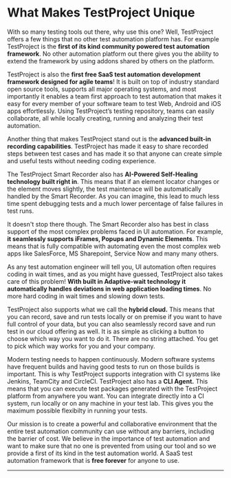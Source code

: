 # What Makes TestProject Unique

With so many testing tools out there, why use this one? Well, TestProject offers a few things that no other test automation platform has. For example TestProject is the **first of its kind community powered test automation framework**. No other automation platform out there gives you the ability to extend the framework by using addons shared by others on the platform.

TestProject is also the **first free SaaS test automation development framework designed for agile teams**! It is built on top of industry standard open source tools, supports all major operating systems, and most importantly it enables a team first approach to test automation that makes it easy for every member of your software team to test Web, Android and iOS apps effortlessly. Using TestProject’s testing repository, teams can easily collaborate, all while locally creating, running and analyzing their test automation. 

Another thing that makes TestProject stand out is the **advanced built-in recording capabilities**. TestProject has made it easy to share recorded steps between test cases and has made it so that anyone can create simple and useful tests without needing coding experience.

The TestProject Smart Recorder also has **AI-Powered Self-Healing technology built right in**. This means that if an element locator changes or the element moves slightly, the test maintenace will be automatically handled by the Smart Recorder. As you can imagine, this lead to much less time spent debugging tests and a much lower percentage of false failures in test runs. 

It doesn't stop there though. The Smart Recorder also has best in class support of the most complex problems faced in UI automation. For example, **it seamlessly supports iFrames, Popups and Dynamic Elements**. This means that is fully compatible with automating even the most complex web apps like SalesForce, MS Sharepoint, Service Now and many many others. 

As any test automation engineer will tell you, UI automation often requires coding in wait times, and as you might have guessed, TestProject also takes care of this problem! **With built in Adaptive-wait technology it automatically handles deviations in web application loading times**. No more hard coding in wait times and slowing down tests. 

TestProject also supports what we call the **hybrid cloud.**  This means that you can record, save and run tests locally or on premise if you want to have full control of your data, but you can also seamlessly record save and run test in our cloud offering as well.  It is as simple as clicking a button to choose which way you want to do it. There are no string attached. You get to pick which way works for you and your company. 

Modern testing needs to happen continuously. Modern software systems have frequent builds and having good tests to run on those builds is important. This is why TestProject supports integration with CI systems like Jenkins, TeamCity and CircleCI. TestProject also has a **CLI Agent.** This means that you can execute test packages generated with the TestProject platform from anywhere you want. You can integrate directly into a CI system, run locally or on any machine in your test lab. This gives you the maximum possible flexibilty in running your tests. 

Our mission is to create a powerful and collaborative environment that the entire test automation community can use without any barriers, including the barrier of cost. We believe in the importance  of test automation and want to make sure that no one is prevented from using our tool and so we provide a first of its kind in the test automation world. A SaaS test automation framework that is **free forever** for anyone to use.  
****

